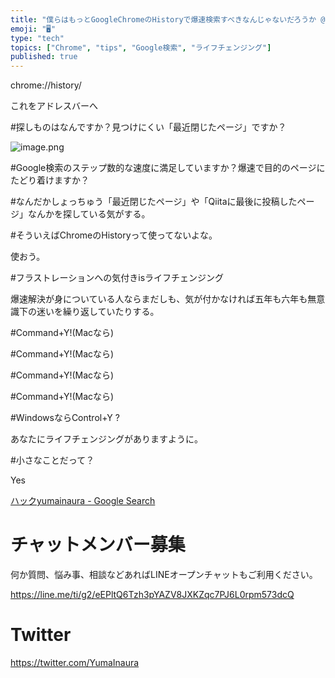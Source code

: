 ```yaml
---
title: "僕らはもっとGoogleChromeのHistoryで爆速検索すべきなんじゃないだろうか @yumainaura #ハック #閲覧履歴"
emoji: "🖥"
type: "tech"
topics: ["Chrome", "tips", "Google検索", "ライフチェンジング"]
published: true
---
```


chrome://history/

これをアドレスバーへ


#探しものはなんですか？見つけにくい「最近閉じたページ」ですか？

![image.png](https://qiita-image-store.s3.amazonaws.com/0/89618/a196cc82-3279-da03-c3fe-e83fd2d5736e.png)

#Google検索のステップ数的な速度に満足していますか？爆速で目的のページにたどり着けますか？

#なんだかしょっちゅう「最近閉じたページ」や「Qiitaに最後に投稿したページ」なんかを探している気がする。

#そういえばChromeのHistoryって使ってないよな。

使おう。

#フラストレーションへの気付きisライフチェンジング

爆速解決が身についている人ならまだしも、気が付かなければ五年も六年も無意識下の迷いを繰り返していたりする。

#Command+Y!(Macなら)

#Command+Y!(Macなら)

#Command+Y!(Macなら)

#Command+Y!(Macなら)

#WindowsならControl+Y ?

あなたにライフチェンジングがありますように。

#小さなことだって？

Yes


[ハックyumainaura - Google Search](https://www.google.com/search?q=%E3%83%8F%E3%83%83%E3%82%AFyumainaura&oq=%E3%83%8F%E3%83%83%E3%82%AFyumainaura&aqs=chrome..69i57j69i65.6066j0j7&sourceid=chrome&ie=UTF-8)








<!-- Update From Qiita API -->

# チャットメンバー募集


何か質問、悩み事、相談などあればLINEオープンチャットもご利用ください。

https://line.me/ti/g2/eEPltQ6Tzh3pYAZV8JXKZqc7PJ6L0rpm573dcQ





# Twitter


https://twitter.com/YumaInaura


<!-- Update From Qiita API -->


